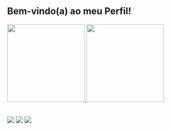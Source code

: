 ## Bem-vindo(a) ao meu Perfil!

 <div>
   <a href="https://github.com/oleoz1n">
   <img height="180em" src="https://oleoz1n-github-readme-stats.vercel.app/api?username=oleoz1n&show_icons=true&theme=github_dark_dimmed&include_all_commits=true&locale=pt-BR&count_private=true"/>
   <img height="180em" src="https://oleoz1n-github-readme-stats.vercel.app/api/top-langs/?username=oleoz1n&layout=compact&theme=github_dark_dimmed&locale=pt-BR&langs_count=8&count_private=true"/>

</div> 
 <br>
 
<div> 
 
  <a href = "mailto:leopity0@gmail.com"><img src="https://img.shields.io/badge/-Gmail-%23333?style=for-the-badge&logo=gmail&logoColor=red" target="_blank"></a>
  <a href="https://www.linkedin.com/in/oleoz1n/" target="_blank"><img src="https://img.shields.io/badge/-LinkedIn-%230077B5?style=for-the-badge&logo=linkedin&logoColor=white" target="_blank"></a> 
  <a href="https://oleoz1n.github.io/Portifolio/" target="_blank"><img src="https://camo.githubusercontent.com/bc5899c207914ae0333ebf65e11117ee5df2a7a021ba9e16b6468e9d5978bd98/68747470733a2f2f696d672e736869656c64732e696f2f62616467652f506f7274666f6c696f2d4646353732323f7374796c653d666f722d7468652d6261646765266c6f676f3d746f646f697374266c6f676f436f6c6f723d7768697465" /></a>

</div>
